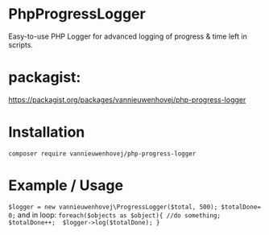 # PhpProgressLogger
Easy-to-use PHP Logger for advanced logging of progress &amp; time left in scripts.

# packagist:
https://packagist.org/packages/vannieuwenhovej/php-progress-logger

# Installation
`composer require vannieuwenhovej/php-progress-logger`

# Example / Usage
`$logger = new vannieuwenhovej\ProgressLogger($total, 500);
$totalDone= 0;`
and in loop:
`foreach($objects as $object){
  //do something;
  $totalDone++; 
  $logger->log($totalDone);
}`
